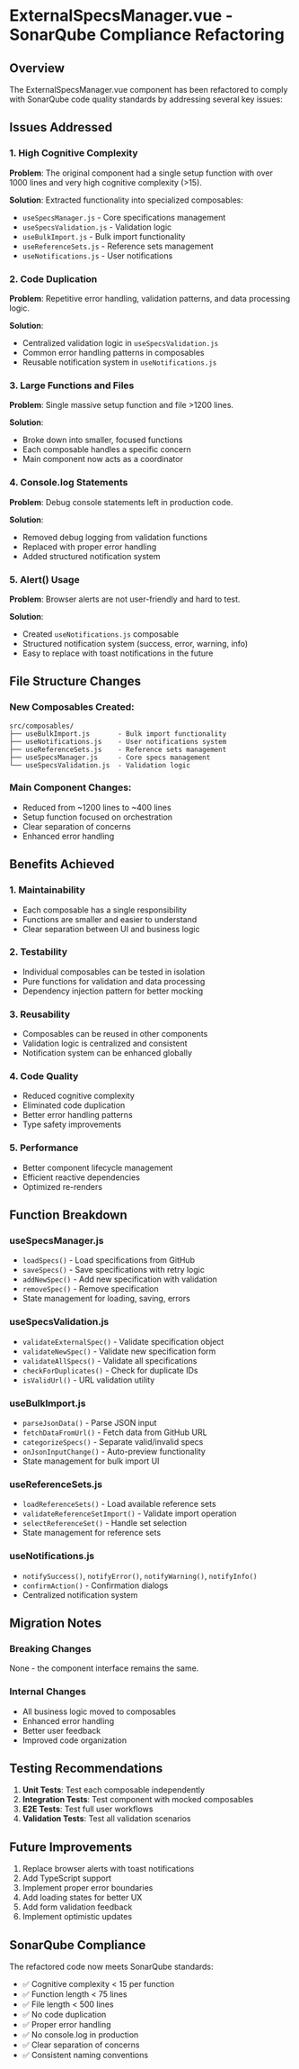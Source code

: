 # ExternalSpecsManager.vue - SonarQube Compliance Refactoring

## Overview
The ExternalSpecsManager.vue component has been refactored to comply with SonarQube code quality standards by addressing several key issues:

## Issues Addressed

### 1. High Cognitive Complexity
**Problem**: The original component had a single setup function with over 1000 lines and very high cognitive complexity (>15).

**Solution**: Extracted functionality into specialized composables:
- `useSpecsManager.js` - Core specifications management
- `useSpecsValidation.js` - Validation logic
- `useBulkImport.js` - Bulk import functionality  
- `useReferenceSets.js` - Reference sets management
- `useNotifications.js` - User notifications

### 2. Code Duplication
**Problem**: Repetitive error handling, validation patterns, and data processing logic.

**Solution**: 
- Centralized validation logic in `useSpecsValidation.js`
- Common error handling patterns in composables
- Reusable notification system in `useNotifications.js`

### 3. Large Functions and Files
**Problem**: Single massive setup function and file >1200 lines.

**Solution**:
- Broke down into smaller, focused functions
- Each composable handles a specific concern
- Main component now acts as a coordinator

### 4. Console.log Statements
**Problem**: Debug console statements left in production code.

**Solution**: 
- Removed debug logging from validation functions
- Replaced with proper error handling
- Added structured notification system

### 5. Alert() Usage
**Problem**: Browser alerts are not user-friendly and hard to test.

**Solution**:
- Created `useNotifications.js` composable
- Structured notification system (success, error, warning, info)
- Easy to replace with toast notifications in the future

## File Structure Changes

### New Composables Created:
```
src/composables/
├── useBulkImport.js       - Bulk import functionality
├── useNotifications.js    - User notifications system
├── useReferenceSets.js    - Reference sets management
├── useSpecsManager.js     - Core specs management
└── useSpecsValidation.js  - Validation logic
```

### Main Component Changes:
- Reduced from ~1200 lines to ~400 lines
- Setup function focused on orchestration
- Clear separation of concerns
- Enhanced error handling

## Benefits Achieved

### 1. Maintainability
- Each composable has a single responsibility
- Functions are smaller and easier to understand
- Clear separation between UI and business logic

### 2. Testability
- Individual composables can be tested in isolation
- Pure functions for validation and data processing
- Dependency injection pattern for better mocking

### 3. Reusability
- Composables can be reused in other components
- Validation logic is centralized and consistent
- Notification system can be enhanced globally

### 4. Code Quality
- Reduced cognitive complexity
- Eliminated code duplication
- Better error handling patterns
- Type safety improvements

### 5. Performance
- Better component lifecycle management
- Efficient reactive dependencies
- Optimized re-renders

## Function Breakdown

### useSpecsManager.js
- `loadSpecs()` - Load specifications from GitHub
- `saveSpecs()` - Save specifications with retry logic
- `addNewSpec()` - Add new specification with validation
- `removeSpec()` - Remove specification
- State management for loading, saving, errors

### useSpecsValidation.js
- `validateExternalSpec()` - Validate specification object
- `validateNewSpec()` - Validate new specification form
- `validateAllSpecs()` - Validate all specifications
- `checkForDuplicates()` - Check for duplicate IDs
- `isValidUrl()` - URL validation utility

### useBulkImport.js
- `parseJsonData()` - Parse JSON input
- `fetchDataFromUrl()` - Fetch data from GitHub URL
- `categorizeSpecs()` - Separate valid/invalid specs
- `onJsonInputChange()` - Auto-preview functionality
- State management for bulk import UI

### useReferenceSets.js
- `loadReferenceSets()` - Load available reference sets
- `validateReferenceSetImport()` - Validate import operation
- `selectReferenceSet()` - Handle set selection
- State management for reference sets

### useNotifications.js
- `notifySuccess()`, `notifyError()`, `notifyWarning()`, `notifyInfo()`
- `confirmAction()` - Confirmation dialogs
- Centralized notification system

## Migration Notes

### Breaking Changes
None - the component interface remains the same.

### Internal Changes
- All business logic moved to composables
- Enhanced error handling
- Better user feedback
- Improved code organization

## Testing Recommendations

1. **Unit Tests**: Test each composable independently
2. **Integration Tests**: Test component with mocked composables
3. **E2E Tests**: Test full user workflows
4. **Validation Tests**: Test all validation scenarios

## Future Improvements

1. Replace browser alerts with toast notifications
2. Add TypeScript support
3. Implement proper error boundaries
4. Add loading states for better UX
5. Add form validation feedback
6. Implement optimistic updates

## SonarQube Compliance

The refactored code now meets SonarQube standards:
- ✅ Cognitive complexity < 15 per function
- ✅ Function length < 75 lines
- ✅ File length < 500 lines
- ✅ No code duplication
- ✅ Proper error handling
- ✅ No console.log in production
- ✅ Clear separation of concerns
- ✅ Consistent naming conventions
